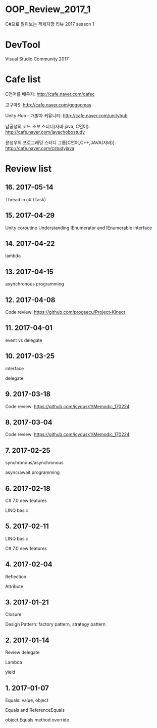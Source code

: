 # OOP_Review_2017_1
C#으로 알아보는 객체지향 리뷰 2017 season 1

# DevTool
Visual Studio Community 2017

# Cafe list
C언어를 배우자: http://cafe.naver.com/cafec

고구마S: http://cafe.naver.com/gogoomas

Unity Hub - 개발자 커뮤니티: http://cafe.naver.com/unityhub

남궁성의 코드 초보 스터디(자바 java, C언어): http://cafe.naver.com/javachobostudy

윤성우의 프로그래밍 스터디 그룹[C언어,C++,JAVA(자바)]: http://cafe.naver.com/cstudyjava

# Review list
## 16. 2017-05-14
Thread in c# (Task)
## 15. 2017-04-29
Unity coroutine
Understanding IEnumerator and IEnumerable interface
## 14. 2017-04-22
lambda
## 13. 2017-04-15
asynchronous programming
## 12. 2017-04-08
Code review: https://github.com/progsecu/Project-Kinect
## 11. 2017-04-01
event vs delegate
## 10. 2017-03-25
interface

delegate
## 9. 2017-03-18
Code review: https://github.com/icydusk1/Memodic_170224
## 8. 2017-03-04
Code review: https://github.com/icydusk1/Memodic_170224
## 7. 2017-02-25
synchronous/asynchronous

async/await programming
## 6. 2017-02-18
C# 7.0 new features

LINQ basic
## 5. 2017-02-11
LINQ basic

C# 7.0 new features
## 4. 2017-02-04
Reflection

Attribute
## 3. 2017-01-21
Closure

Design Pattern: factory pattern, strategy pattern
## 2. 2017-01-14
Review delegate

Lambda

yield
## 1. 2017-01-07
Equals: value, object

Equals and ReferenceEquals

object.Equals method override
